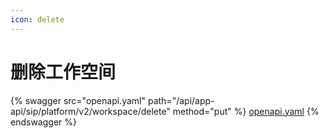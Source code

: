 ```yaml
---
icon: delete
---
```


# 删除工作空间

{% swagger src="openapi.yaml" path="/api/app-api/sip/platform/v2/workspace/delete" method="put" %}
[openapi.yaml](openapi.yaml)
{% endswagger %}
